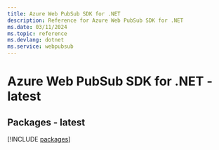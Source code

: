 ```yaml
---
title: Azure Web PubSub SDK for .NET
description: Reference for Azure Web PubSub SDK for .NET
ms.date: 03/11/2024
ms.topic: reference
ms.devlang: dotnet
ms.service: webpubsub
---
```

# Azure Web PubSub SDK for .NET - latest
## Packages - latest
[!INCLUDE [packages](web-pubsub-index.md)]